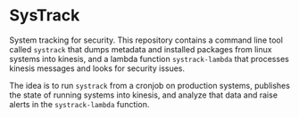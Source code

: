 SysTrack
========

System tracking for security. This repository contains a command line tool
called `systrack` that dumps metadata and installed packages from linux
systems into kinesis, and a lambda function `systrack-lambda` that processes
kinesis messages and looks for security issues.

The idea is to run `systrack` from a cronjob on production systems, publishes
the state of running systems into kinesis, and analyze that data and raise
alerts in the `systrack-lambda` function.
